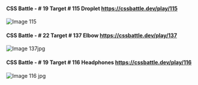 
####  CSS Battle - # 19 Target # 115  Droplet https://cssbattle.dev/play/115
![Image 115](https://user-images.githubusercontent.com/122285112/213912128-eab5ae20-57fa-4b67-8d2f-44d3f9c579e2.jpg)

####  CSS Battle - # 22 Target # 137  Elbow https://cssbattle.dev/play/137
![Image 137jpg](https://user-images.githubusercontent.com/122285112/213912172-ae4b670c-9e5b-4c51-a6e3-32139d38c1d8.png)

####  CSS Battle - # 19 Target # 116  Headphones https://cssbattle.dev/play/116
![Image 116 jpg](https://user-images.githubusercontent.com/122285112/213912221-75277eef-cfc7-48c7-80ef-82387a3d015d.jpg)
